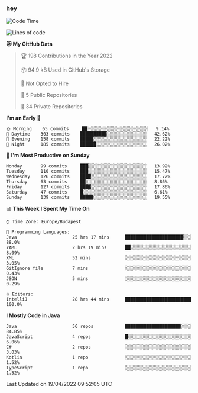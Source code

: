 ### hey

<!--START_SECTION:waka-->
![Code Time](http://img.shields.io/badge/Code%20Time-685%20hrs%2049%20mins-blue)

![Lines of code](https://img.shields.io/badge/From%20Hello%20World%20I%27ve%20Written-491%20Thousand%20lines%20of%20code-blue)

**🐱 My GitHub Data** 

> 🏆 198 Contributions in the Year 2022
 > 
> 📦 94.9 kB Used in GitHub's Storage 
 > 
> 🚫 Not Opted to Hire
 > 
> 📜 5 Public Repositories 
 > 
> 🔑 34 Private Repositories  
 > 
**I'm an Early 🐤** 

```text
🌞 Morning    65 commits     ██░░░░░░░░░░░░░░░░░░░░░░░   9.14% 
🌆 Daytime    303 commits    ██████████░░░░░░░░░░░░░░░   42.62% 
🌃 Evening    158 commits    █████░░░░░░░░░░░░░░░░░░░░   22.22% 
🌙 Night      185 commits    ██████░░░░░░░░░░░░░░░░░░░   26.02%

```
📅 **I'm Most Productive on Sunday** 

```text
Monday       99 commits     ███░░░░░░░░░░░░░░░░░░░░░░   13.92% 
Tuesday      110 commits    ███░░░░░░░░░░░░░░░░░░░░░░   15.47% 
Wednesday    126 commits    ████░░░░░░░░░░░░░░░░░░░░░   17.72% 
Thursday     63 commits     ██░░░░░░░░░░░░░░░░░░░░░░░   8.86% 
Friday       127 commits    ████░░░░░░░░░░░░░░░░░░░░░   17.86% 
Saturday     47 commits     █░░░░░░░░░░░░░░░░░░░░░░░░   6.61% 
Sunday       139 commits    █████░░░░░░░░░░░░░░░░░░░░   19.55%

```


📊 **This Week I Spent My Time On** 

```text
⌚︎ Time Zone: Europe/Budapest

💬 Programming Languages: 
Java                     25 hrs 17 mins      ██████████████████████░░░   88.0% 
YAML                     2 hrs 19 mins       ██░░░░░░░░░░░░░░░░░░░░░░░   8.09% 
XML                      52 mins             ░░░░░░░░░░░░░░░░░░░░░░░░░   3.05% 
GitIgnore file           7 mins              ░░░░░░░░░░░░░░░░░░░░░░░░░   0.43% 
JSON                     5 mins              ░░░░░░░░░░░░░░░░░░░░░░░░░   0.29%

🔥 Editors: 
IntelliJ                 28 hrs 44 mins      █████████████████████████   100.0%

```

**I Mostly Code in Java** 

```text
Java                     56 repos            █████████████████████░░░░   84.85% 
JavaScript               4 repos             █░░░░░░░░░░░░░░░░░░░░░░░░   6.06% 
C#                       2 repos             ░░░░░░░░░░░░░░░░░░░░░░░░░   3.03% 
Kotlin                   1 repo              ░░░░░░░░░░░░░░░░░░░░░░░░░   1.52% 
TypeScript               1 repo              ░░░░░░░░░░░░░░░░░░░░░░░░░   1.52%

```



 Last Updated on 19/04/2022 09:52:05 UTC
<!--END_SECTION:waka-->
